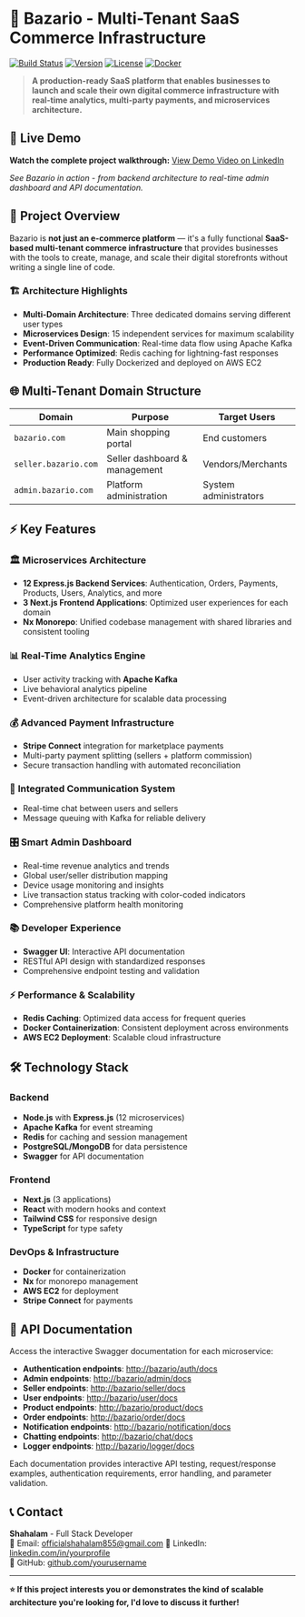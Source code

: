 # 🚀 Bazario - Multi-Tenant SaaS Commerce Infrastructure

[![Build Status](https://img.shields.io/badge/build-passing-brightgreen.svg)]()
[![Version](https://img.shields.io/badge/version-1.0.0-blue.svg)]()
[![License](https://img.shields.io/badge/license-MIT-green.svg)]()
[![Docker](https://img.shields.io/badge/docker-containerized-blue.svg)]()

> **A production-ready SaaS platform that enables businesses to launch and scale their own digital commerce infrastructure with real-time analytics, multi-party payments, and microservices architecture.**

## 🎥 Live Demo

**Watch the complete project walkthrough:** [View Demo Video on LinkedIn](https://www.linkedin.com/feed/update/urn:li:activity:7359124840928235521/)

*See Bazario in action - from backend architecture to real-time admin dashboard and API documentation.*

## 🎯 Project Overview

Bazario is **not just an e-commerce platform** — it's a fully functional **SaaS-based multi-tenant commerce infrastructure** that provides businesses with the tools to create, manage, and scale their digital storefronts without writing a single line of code.

### 🏗️ Architecture Highlights
- **Multi-Domain Architecture**: Three dedicated domains serving different user types
- **Microservices Design**: 15 independent services for maximum scalability
- **Event-Driven Communication**: Real-time data flow using Apache Kafka
- **Performance Optimized**: Redis caching for lightning-fast responses
- **Production Ready**: Fully Dockerized and deployed on AWS EC2

## 🌐 Multi-Tenant Domain Structure

| Domain | Purpose | Target Users |
|--------|---------|--------------|
| `bazario.com` | Main shopping portal | End customers |
| `seller.bazario.com` | Seller dashboard & management | Vendors/Merchants |
| `admin.bazario.com` | Platform administration | System administrators |

## ⚡ Key Features

### 🏛️ **Microservices Architecture**
- **12 Express.js Backend Services**: Authentication, Orders, Payments, Products, Users, Analytics, and more
- **3 Next.js Frontend Applications**: Optimized user experiences for each domain
- **Nx Monorepo**: Unified codebase management with shared libraries and consistent tooling

### 📊 **Real-Time Analytics Engine**
- User activity tracking with **Apache Kafka**
- Live behavioral analytics pipeline
- Event-driven architecture for scalable data processing

### 💰 **Advanced Payment Infrastructure**
- **Stripe Connect** integration for marketplace payments
- Multi-party payment splitting (sellers + platform commission)
- Secure transaction handling with automated reconciliation

### 💬 **Integrated Communication System**
- Real-time chat between users and sellers
- Message queuing with Kafka for reliable delivery

### 🎛️ **Smart Admin Dashboard**
- Real-time revenue analytics and trends
- Global user/seller distribution mapping
- Device usage monitoring and insights
- Live transaction status tracking with color-coded indicators
- Comprehensive platform health monitoring

### 📚 **Developer Experience**
- **Swagger UI**: Interactive API documentation
- RESTful API design with standardized responses
- Comprehensive endpoint testing and validation

### ⚡ **Performance & Scalability**
- **Redis Caching**: Optimized data access for frequent queries
- **Docker Containerization**: Consistent deployment across environments
- **AWS EC2 Deployment**: Scalable cloud infrastructure

## 🛠️ Technology Stack

### **Backend**
- **Node.js** with **Express.js** (12 microservices)
- **Apache Kafka** for event streaming
- **Redis** for caching and session management
- **PostgreSQL/MongoDB** for data persistence
- **Swagger** for API documentation

### **Frontend**
- **Next.js** (3 applications)
- **React** with modern hooks and context
- **Tailwind CSS** for responsive design
- **TypeScript** for type safety

### **DevOps & Infrastructure**
- **Docker** for containerization
- **Nx** for monorepo management
- **AWS EC2** for deployment
- **Stripe Connect** for payments


## 🔧 API Documentation

Access the interactive Swagger documentation for each microservice:

- **Authentication endpoints**: [http://bazario/auth/docs](http://bazario/auth/docs)
- **Admin endpoints**: [http://bazario/admin/docs](http://bazario/admin/docs)
- **Seller endpoints**: [http://bazario/seller/docs](http://bazario/seller/docs)
- **User endpoints**: [http://bazario/user/docs](http://bazario/user/docs)
- **Product endpoints**: [http://bazario/product/docs](http://bazario/product/docs)
- **Order endpoints**: [http://bazario/order/docs](http://bazario/order/docs)
- **Notification endpoints**: [http://bazario/notification/docs](http://bazario/notification/docs)
- **Chatting endpoints**: [http://bazario/chat/docs](http://bazario/chat/docs)
- **Logger endpoints**: [http://bazario/logger/docs](http://bazario/logger/docs)

Each documentation provides interactive API testing, request/response examples, authentication requirements, error handling, and parameter validation.


## 📞 Contact

**Shahalam** - Full Stack Developer  
📧 Email: officialshahalam855@gmail.com 
💼 LinkedIn: [linkedin.com/in/yourprofile](https://www.linkedin.com/in/mohdshahalam855/)  
🐙 GitHub: [github.com/yourusername](https://github.com/officialshahalam)

---

**⭐ If this project interests you or demonstrates the kind of scalable architecture you're looking for, I'd love to discuss it further!**
